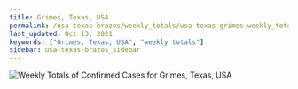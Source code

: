 ```yaml
---
title: Grimes, Texas, USA
permalink: /usa-texas-brazos/weekly_totals/usa-texas-grimes-weekly_totals.html
last_updated: Oct 13, 2021
keywords: ["Grimes, Texas, USA", "weekly totals"]
sidebar: usa-texas-brazos_sidebar
---
```


![Weekly Totals of Confirmed Cases for Grimes, Texas, USA](/covid_tracker/images/graphs/usa-texas-grimes-weekly_totals_graph.png)
